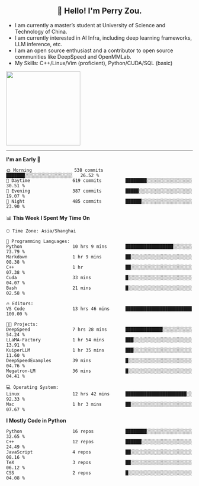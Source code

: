 <h2 align="center">👋 Hello! I'm Perry Zou.</h2>

- I am currently a master’s student at University of Science and Technology of China.
- I am currently interested in AI Infra, including deep learning frameworks, LLM inference, etc.
- I am an open source enthusiast and a contributor to open source communities like DeepSpeed and OpenMMLab.
- My Skills: C++/Linux/Vim (proficient), Python/CUDA/SQL (basic)

<img height=200 align="center" src="https://github-readme-stats.vercel.app/api?username=zonepg" />

-------

<!--START_SECTION:waka-->
**I'm an Early 🐤** 

```text
🌞 Morning                538 commits         ███████░░░░░░░░░░░░░░░░░░   26.52 % 
🌆 Daytime                619 commits         ████████░░░░░░░░░░░░░░░░░   30.51 % 
🌃 Evening                387 commits         █████░░░░░░░░░░░░░░░░░░░░   19.07 % 
🌙 Night                  485 commits         ██████░░░░░░░░░░░░░░░░░░░   23.90 % 
```


📊 **This Week I Spent My Time On** 

```text
🕑︎ Time Zone: Asia/Shanghai

💬 Programming Languages: 
Python                   10 hrs 9 mins       ██████████████████░░░░░░░   73.79 % 
Markdown                 1 hr 9 mins         ██░░░░░░░░░░░░░░░░░░░░░░░   08.38 % 
C++                      1 hr                ██░░░░░░░░░░░░░░░░░░░░░░░   07.38 % 
Cuda                     33 mins             █░░░░░░░░░░░░░░░░░░░░░░░░   04.07 % 
Bash                     21 mins             █░░░░░░░░░░░░░░░░░░░░░░░░   02.58 % 

🔥 Editors: 
VS Code                  13 hrs 46 mins      █████████████████████████   100.00 % 

🐱‍💻 Projects: 
DeepSpeed                7 hrs 28 mins       ██████████████░░░░░░░░░░░   54.24 % 
LLaMA-Factory            1 hr 54 mins        ███░░░░░░░░░░░░░░░░░░░░░░   13.91 % 
KuiperLLM                1 hr 35 mins        ███░░░░░░░░░░░░░░░░░░░░░░   11.60 % 
DeepSpeedExamples        39 mins             █░░░░░░░░░░░░░░░░░░░░░░░░   04.76 % 
Megatron-LM              36 mins             █░░░░░░░░░░░░░░░░░░░░░░░░   04.41 % 

💻 Operating System: 
Linux                    12 hrs 42 mins      ███████████████████████░░   92.33 % 
Mac                      1 hr 3 mins         ██░░░░░░░░░░░░░░░░░░░░░░░   07.67 % 
```

**I Mostly Code in Python** 

```text
Python                   16 repos            ████████░░░░░░░░░░░░░░░░░   32.65 % 
C++                      12 repos            ██████░░░░░░░░░░░░░░░░░░░   24.49 % 
JavaScript               4 repos             ██░░░░░░░░░░░░░░░░░░░░░░░   08.16 % 
TeX                      3 repos             ██░░░░░░░░░░░░░░░░░░░░░░░   06.12 % 
CSS                      2 repos             █░░░░░░░░░░░░░░░░░░░░░░░░   04.08 % 
```




<!--END_SECTION:waka-->
